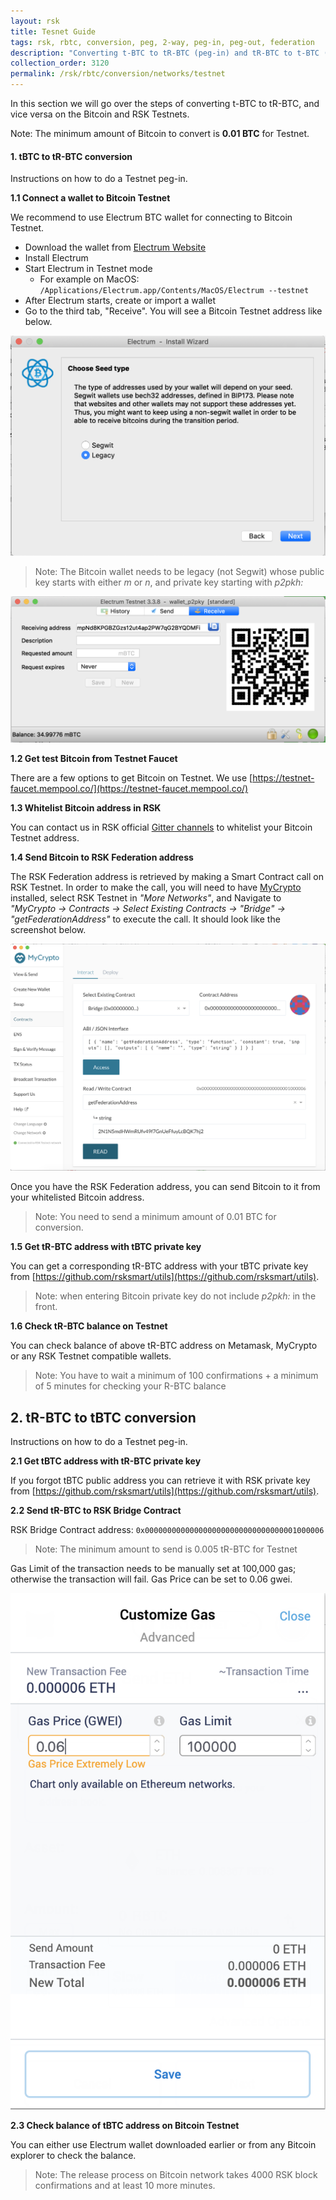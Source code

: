 ```yaml
---
layout: rsk
title: Tesnet Guide
tags: rsk, rbtc, conversion, peg, 2-way, peg-in, peg-out, federation
description: "Converting t-BTC to tR-BTC (peg-in) and tR-BTC to t-BTC (peg-out)."
collection_order: 3120
permalink: /rsk/rbtc/conversion/networks/testnet
---
```


In this section we will go over the steps of converting t-BTC to tR-BTC,
and vice versa on the Bitcoin and RSK Testnets.

Note:
The minimum amount of Bitcoin to convert is **0.01 BTC** for Testnet.

#### 1. tBTC to tR-BTC conversion

Instructions on how to do a Testnet peg-in.

**1.1 Connect a wallet to Bitcoin Testnet**

We recommend to use Electrum BTC wallet for connecting to Bitcoin Testnet.

* Download the wallet from [Electrum Website](https://bitzuma.com/posts/a-beginners-guide-to-the-electrum-bitcoin-wallet/)
* Install Electrum
* Start Electrum in Testnet mode
  * For example on MacOS:
`/Applications/Electrum.app/Contents/MacOS/Electrum --testnet`
* After Electrum starts, create or import a wallet
* Go to the third tab, "Receive". You will see a Bitcoin Testnet address like below.

![Create a Legacy(P2PK) wallet](/dist/images/legacy-private-key.png)

> Note: The Bitcoin wallet needs to be legacy (not Segwit)
> whose public key starts with either *m* or *n*, and private key starting with *p2pkh:*

![Get a Bitcoin Testnet address in Electrum Wallet](/dist/images/electrum-wallet.png)

**1.2 Get test Bitcoin from Testnet Faucet**

There are a few options to get Bitcoin on Testnet.
We use [https://testnet-faucet.mempool.co/](https://testnet-faucet.mempool.co/)

**1.3 Whitelist Bitcoin address in RSK**

You can contact us in RSK official [Gitter channels](https://gitter.im/rsksmart/getting-started)
to whitelist your Bitcoin Testnet address.

**1.4 Send Bitcoin to RSK Federation address**

The RSK Federation address is retrieved by making a Smart Contract call on RSK Testnet.
In order to make the call, you will need to have
[MyCrypto](https://mycrypto.com/contracts/interact) installed,
select RSK Testnet in *"More Networks"*, and Navigate to *"MyCrypto -> Contracts -> Select Existing Contracts -> "Bridge" -> "getFederationAddress"* to execute the call.
It should look like the screenshot below.

![Get RSK Federation address from MyCrypto](/dist/images/mycrypto-federation.png)

Once you have the RSK Federation address, you can send Bitcoin to it from your whitelisted Bitcoin address.

> Note: You need to send a minimum amount of 0.01 BTC for conversion.

**1.5 Get tR-BTC address with tBTC private key**

You can get a corresponding tR-BTC address with your tBTC private key from [https://github.com/rsksmart/utils](https://github.com/rsksmart/utils).

> Note: when entering Bitcoin private key do not include *p2pkh:* in the front.

**1.6 Check tR-BTC balance on Testnet**

You can check balance of above tR-BTC address on Metamask,
MyCrypto or any RSK Testnet compatible wallets.

> Note: You have to wait a minimum of 100 confirmations + a minimum of 5 minutes for checking your R-BTC balance

## 2. tR-BTC to tBTC conversion

Instructions on how to do a Testnet peg-in.

**2.1 Get tBTC address with tR-BTC private key**

If you forgot tBTC public address you can retrieve it with RSK private key from [https://github.com/rsksmart/utils](https://github.com/rsksmart/utils).


**2.2 Send tR-BTC to RSK Bridge Contract**

RSK Bridge Contract address: `0x0000000000000000000000000000000001000006`

> Note: The minimum amount to send is 0.005 tR-BTC for Testnet

Gas Limit of the transaction needs to be manually set at 100,000 gas;
otherwise the transaction will fail.
Gas Price can be set to 0.06 gwei.

![Customize Gas in Metamask before send transaction on RSK](/dist/images/metamask-gas-limit.png)

**2.3 Check balance of tBTC address on Bitcoin Testnet**

You can either use Electrum wallet downloaded earlier or from any Bitcoin explorer to check the balance.

> Note: The release process on Bitcoin network takes 4000 RSK block confirmations and at least 10 more minutes.